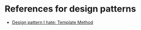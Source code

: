 # References for design patterns

- [Design pattern I hate: Template Method](https://puredanger.github.io/tech.puredanger.com/2007/07/03/pattern-hate-template/)
